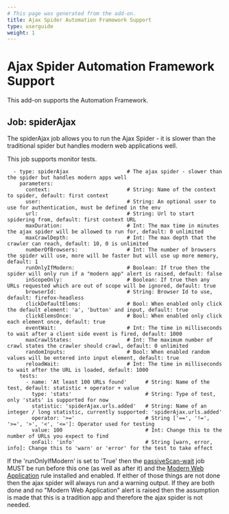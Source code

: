 ```yaml
---
# This page was generated from the add-on.
title: Ajax Spider Automation Framework Support
type: userguide
weight: 1
---
```


# Ajax Spider Automation Framework Support

This add-on supports the Automation Framework.

## Job: spiderAjax

The spiderAjax job allows you to run the Ajax Spider - it is slower than the traditional spider but handles modern web applications well.

This job supports monitor tests.

```
  - type: spiderAjax                   # The ajax spider - slower than the spider but handles modern apps well
    parameters:
      context:                         # String: Name of the context to spider, default: first context
      user:                            # String: An optional user to use for authentication, must be defined in the env
      url:                             # String: Url to start spidering from, default: first context URL
      maxDuration:                     # Int: The max time in minutes the ajax spider will be allowed to run for, default: 0 unlimited
      maxCrawlDepth:                   # Int: The max depth that the crawler can reach, default: 10, 0 is unlimited
      numberOfBrowsers:                # Int: The number of browsers the spider will use, more will be faster but will use up more memory, default: 1
      runOnlyIfModern:                 # Boolean: If true then the spider will only run if a "modern app" alert is raised, default: false
      inScopeOnly:                     # Boolean: If true then any URLs requested which are out of scope will be ignored, default: true
      browserId:                       # String: Browser Id to use, default: firefox-headless
      clickDefaultElems:               # Bool: When enabled only click the default element: 'a', 'button' and input, default: true
      clickElemsOnce:                  # Bool: When enabled only click each element once, default: true
      eventWait:                       # Int: The time in milliseconds to wait after a client side event is fired, default: 1000
      maxCrawlStates:                  # Int: The maximum number of crawl states the crawler should crawl, default: 0 unlimited
      randomInputs:                    # Bool: When enabled random values will be entered into input element, default: true
      reloadWait:                      # Int: The time in milliseconds to wait after the URL is loaded, default: 1000
    tests:
      - name: 'At least 100 URLs found'      # String: Name of the test, default: statistic + operator + value
        type: 'stats'                        # String: Type of test, only 'stats' is supported for now
        statistic: 'spiderAjax.urls.added'   # String: Name of an integer / long statistic, currently supported: 'spiderAjax.urls.added'
        operator: '>='                       # String ['==', '!=', '>=', '>', '<', '<=']: Operator used for testing
        value: 100                           # Int: Change this to the number of URLs you expect to find
        onFail: 'info'                       # String [warn, error, info]: Change this to 'warn' or 'error' for the test to take effect
```

If the 'runOnlyIfModern' is set to 'True' then the [passiveScan-wait](/docs/desktop/addons/automation-framework/job-pscanwait/) job MUST be run before this one (as well as after it) and the [Modern Web Application](/docs/alerts/10109/) rule installed and enabled. If either of those things are not done then the ajax spider will always run and a warning output. If they are both done and no "Modern Web Application" alert is raised then the assumption is made that this is a tradition app and therefore the ajax spider is not needed.
